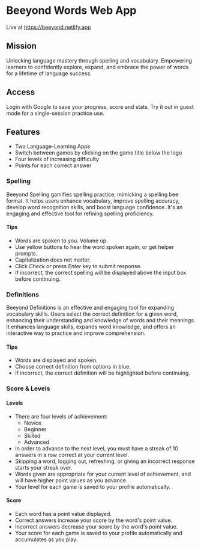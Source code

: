 # Beeyond Words Web App

Live at <https://beeyond.netlify.app>

## Mission

Unlocking language mastery through spelling and vocabulary. Empowering learners to confidently explore, expand, and embrace the power of words for a lifetime of language success.

## Access

Login with Google to save your progress, score and stats. Try it out in guest mode for a single-session practice use.

## Features

<ul >
    <li>Two Language-Learning Apps</li>
    <li>Switch between games by clicking on the game title below the logo</li>
    <li>Four levels of increasing difficulty</li>
    <li>Points for each correct answer</li>
</ul>
<h3>Spelling</h3>
<p>Beeyond Spelling gamifies spelling practice, mimicking a spelling bee format. It helps users enhance vocabulary, improve spelling accuracy, develop word recognition skills, and boost language confidence. It&apos;s an engaging and effective tool for refining spelling proficiency.</p>
<h4>Tips</h4>
<ul>
    <li>Words are spoken to you. Volume up.</li>
    <li>Use yellow buttons to hear the word spoken again, or get helper prompts.</li>
    <li>Capitalization does not matter.</li>
    <li>Click <em>Check</em> or press <em>Enter</em> key to submit response.</li>
    <li>If incorrect, the correct spelling will be displayed above the input box before continuing.</li>
</ul>
<h3>Definitions</h3>
<p>Beeyond Definitions is an effective and engaging tool for expanding vocabulary skills. Users select the correct definition for a given word, enhancing their understanding and knowledge of words and their meanings. It enhances language skills, expands word knowledge, and offers an interactive way to practice and improve comprehension. </p>
<h4>Tips</h4>
<ul>
    <li>Words are displayed and spoken.</li>
    <li>Choose correct definition from options in blue.</li>
    <li>If incorrect, the correct definition will be highlighted before continuing.</li>
</ul>
<h3>Score & Levels</h3>
<h4>Levels</h4>
<ul>
    <li>There are four levels of achievement:
        <ul>
            <li>Novice</li>
            <li>Beginner</li>
            <li>Skilled</li>
            <li>Advanced</li>
        </ul>
    </li>
    <li>In order to advance to the next level, you must have a streak of 10 answers in a row correct at your current level.</li>
    <li>Skipping a word, logging out, refreshing, or giving an incorrect response starts your streak over.</li>
    <li>Words given are appropriate for your current level of achievement, and will have higher point values as you advance.</li>
    <li>Your level for each game is saved to your profile automatically.</li>
</ul>
<h4>Score</h4>
<ul>
    <li>Each word has a point value displayed.</li>
    <li>Correct answers increase your score by the word&apos;s point value.</li>
    <li>Incorrect answers decrease your score by the word&apos;s point value.</li>
    <li>Your score for each game is saved to your profile automatically and accumulates as you play.</li>
</ul>
